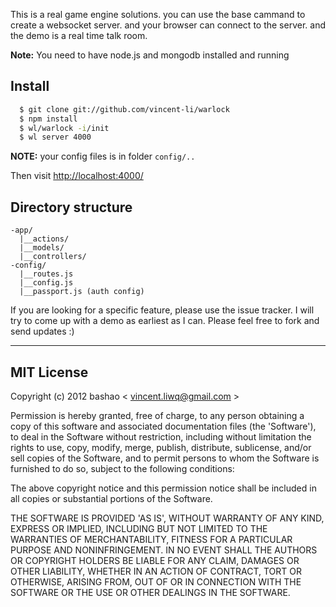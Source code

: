 This is a real game engine solutions. you can use the base cammand to create a websocket server. and your browser can connect to the server. and the demo is a real time talk room.

**Note:** You need to have node.js and mongodb installed and running

## Install
```sh
  $ git clone git://github.com/vincent-li/warlock
  $ npm install
  $ wl/warlock -i/init
  $ wl server 4000
```

**NOTE:** your config files is in folder `config/..`

Then visit [http://localhost:4000/](http://localhost:4000/)

## Directory structure
```
-app/
  |__actions/
  |__models/
  |__controllers/
-config/
  |__routes.js
  |__config.js
  |__passport.js (auth config)
```

If you are looking for a specific feature, please use the issue tracker. I will try to come
up with a demo as earliest as I can. Please feel free to fork and send updates :)

---

## MIT License

Copyright (c) 2012 bashao < [vincent.liwq@gmail.com](mailto:vincent.liwq@gmail.com) >

Permission is hereby granted, free of charge, to any person obtaining a copy of this software and associated documentation files (the 'Software'), to deal in the Software without restriction, including without limitation the rights to use, copy, modify, merge, publish, distribute, sublicense, and/or sell copies of the Software, and to permit persons to whom the Software is furnished to do so, subject to the following conditions:

The above copyright notice and this permission notice shall be included in all copies or substantial portions of the Software.

THE SOFTWARE IS PROVIDED 'AS IS', WITHOUT WARRANTY OF ANY KIND, EXPRESS OR IMPLIED, INCLUDING BUT NOT LIMITED TO THE WARRANTIES OF MERCHANTABILITY, FITNESS FOR A PARTICULAR PURPOSE AND NONINFRINGEMENT. IN NO EVENT SHALL THE AUTHORS OR COPYRIGHT HOLDERS BE LIABLE FOR ANY CLAIM, DAMAGES OR OTHER LIABILITY, WHETHER IN AN ACTION OF CONTRACT, TORT OR OTHERWISE, ARISING FROM, OUT OF OR IN CONNECTION WITH THE SOFTWARE OR THE USE OR OTHER DEALINGS IN THE SOFTWARE.
